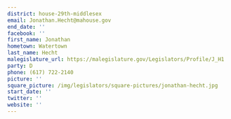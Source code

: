 ```yaml
---
district: house-29th-middlesex
email: Jonathan.Hecht@mahouse.gov
end_date: ''
facebook: ''
first_name: Jonathan
hometown: Watertown
last_name: Hecht
malegislature_url: https://malegislature.gov/Legislators/Profile/J_H1
party: D
phone: (617) 722-2140
picture: ''
square_picture: /img/legislators/square-pictures/jonathan-hecht.jpg
start_date: ''
twitter: ''
website: ''
---
```

